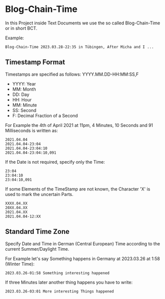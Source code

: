 # Blog-Chain-Time

In this Project inside Text Documents we use the so called Blog-Chain-Time or in short BCT.

Example:
```
Blog-Chain-Time 2023.03.28-22:35 in Tübingen, After Micha and I ...
```

## Timestamp Format

Timestamps are specified as follows: YYYY.MM.DD-HH:MM:SS,F

- YYYY: Year
- MM: Month
- DD: Day
- HH: Hour
- MM: Minute
- SS: Second
- F: Decimal Fraction of a Second

For Example the 4th of April 2021 at 11pm, 4 Minutes, 10 Seconds and 91 Milliseconds is written as:

```
2021.04.04
2021.04.04-23:04
2021.04.04-23:04:10
2021.04.04-23:04:10,091
```

If the Date is not required, specify only the Time:
```
23:04
23:04:10
23:04:10,091
```

If some Elements of the TimeStamp are not known, the Character 'X' is used to mark the uncertain Parts.

```
XXXX.04.XX
20XX.04.XX
2021.04.XX
2021.04.04-12:XX
```

## Standard Time Zone

Specify Date and Time in German (Central European) Time according to the current Summer/Daylight Time.

For Example let's say Something happens in Germany at 2023.03.26 at 1:58 (Winter Time):

```
2023.03.26-01:58 Something interesting happened
```

If three Minutes later another thing happens you have to write:
```
2023.03.26-03:01 More interesting Things happened
